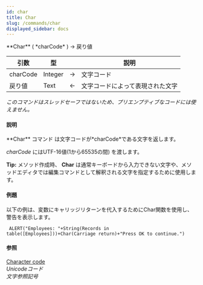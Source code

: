 ```yaml
---
id: char
title: Char
slug: /commands/char
displayed_sidebar: docs
---
```


<!--REF #_command_.Char.Syntax-->**Char** ( *charCode* ) -> 戻り値<!-- END REF-->
<!--REF #_command_.Char.Params-->
| 引数 | 型 |  | 説明 |
| --- | --- | --- | --- |
| charCode | Integer | &#8594;  | 文字コード |
| 戻り値 | Text | &#8592; | 文字コードによって表現された文字 |

<!-- END REF-->

*このコマンドはスレッドセーフではないため、プリエンプティブなコードには使えません。*


#### 説明 

<!--REF #_command_.Char.Summary-->**Char** コマンド は文字コードが*charCode*である文字を返します。<!-- END REF-->

*charCode* にはUTF-16値(1から65535の間) を渡します。

**Tip:** メソッド作成時、 **Char** は通常キーボードから入力できない文字や、メソッドエディタでは編集コマンドとして解釈される文字を指定するために使用します。

#### 例題 

以下の例は、変数にキャリッジリターンを代入するためにChar関数を使用し、警告を表示します。 

```4d
 ALERT("Employees: "+String(Records in table([Employees]))+Char(Carriage return)+"Press OK to continue.")
```

#### 参照 

[Character code](character-code.md)  
*Unicodeコード*  
*文字参照記号*  
